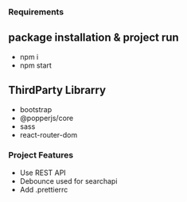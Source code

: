 
### Requirements

## package installation & project run
- npm i
- npm start

## ThirdParty Librarry
- bootstrap
- @popperjs/core
- sass
- react-router-dom

### Project Features
- Use REST API 
- Debounce used for searchapi
- Add .prettierrc 
